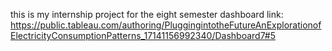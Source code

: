 this is my internship project for the eight semester
dashboard link: https://public.tableau.com/authoring/PluggingintotheFutureAnExplorationofElectricityConsumptionPatterns_17141156992340/Dashboard7#5
